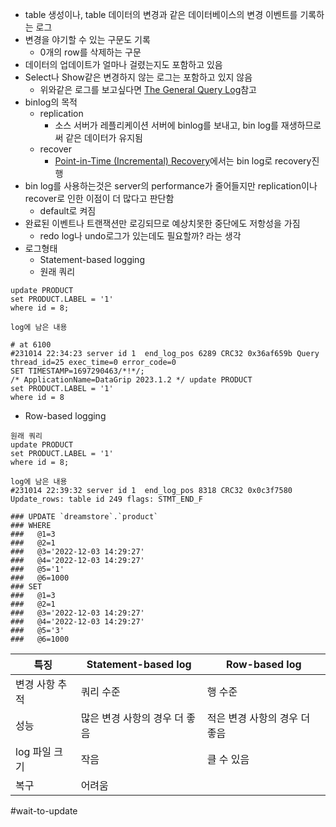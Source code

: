 - table 생성이나, table 데이터의 변경과 같은 데이터베이스의 변경 이벤트를 기록하는 로그
- 변경을 야기할 수 있는 구문도 기록
	- 0개의 row를 삭제하는 구문
- 데이터의 업데이트가 얼마나 걸렸는지도 포함하고 있음
- Select나 Show같은 변경하지 않는 로그는 포함하고 있지 않음
	- 위와같은 로그를 보고싶다면 [The General Query Log](https://dev.mysql.com/doc/refman/8.0/en/query-log.html "5.4.3 The General Query Log")참고
- binlog의 목적
	- replication
		- 소스 서버가 레플리케이션 서버에 binlog를 보내고, bin log를 재생하므로써 같은 데이터가 유지됨
	- recover
		- [Point-in-Time (Incremental) Recovery](https://dev.mysql.com/doc/refman/8.0/en/point-in-time-recovery.html "7.5 Point-in-Time (Incremental) Recovery")에서는 bin log로 recovery진행
- bin log를 사용하는것은 server의 performance가 줄어들지만 replication이나 recover로 인한 이점이 더 많다고 판단함
	- default로 켜짐
- 완료된 이벤트나 트랜잭션만 로깅되므로 예상치못한 중단에도 저항성을 가짐
	- redo log나 undo로그가 있는데도 필요할까? 라는 생각
- 로그형태
	- Statement-based logging
	- 원래 쿼리
```
update PRODUCT  
set PRODUCT.LABEL = '1'  
where id = 8;
```


```
log에 남은 내용

# at 6100
#231014 22:34:23 server id 1  end_log_pos 6289 CRC32 0x36af659b Query thread_id=25 exec_time=0 error_code=0
SET TIMESTAMP=1697290463/*!*/;
/* ApplicationName=DataGrip 2023.1.2 */ update PRODUCT
set PRODUCT.LABEL = '1'
where id = 8
```


- Row-based logging
```
원래 쿼리
update PRODUCT  
set PRODUCT.LABEL = '1'  
where id = 8;

log에 남은 내용
#231014 22:39:32 server id 1  end_log_pos 8318 CRC32 0x0c3f7580 Update_rows: table id 249 flags: STMT_END_F

### UPDATE `dreamstore`.`product`
### WHERE
###   @1=3
###   @2=1
###   @3='2022-12-03 14:29:27'
###   @4='2022-12-03 14:29:27'
###   @5='1'
###   @6=1000
### SET
###   @1=3
###   @2=1
###   @3='2022-12-03 14:29:27'
###   @4='2022-12-03 14:29:27'
###   @5='3'
###   @6=1000
```




|특징|Statement-based log|Row-based log|
|-------|---------|-----|
|변경 사항 추적|쿼리 수준|행 수준|
|성능|많은 변경 사항의 경우 더 좋음|적은 변경 사항의 경우 더 좋음|
|log 파일 크기|작음|클 수 있음|
|복구|어려움|



#wait-to-update